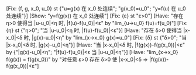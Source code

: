 [Fix: {f, g, x_0, u_0} st {"u=g(x) 在 x_0 处连续"; "g(x_0)=u_0"; "y=f(u) 在 u_0 处连续"}]
[Show: "y=f(g(x)) 在 x_0 处连续"]
[Fix: {ε} st "ε>0"]
[Have: "存在 η>0 使得当 |u-u_0|<η 时, |f(u)-f(u_0)|<ε" by "lim_{u→u_0} f(u)=f(u_0)"]
[Fix: {η} st {"η>0"; "当 |u-u_0|<η 时, |f(u)-f(u_0)|<ε"}]
[Have: "存在 δ>0 使得当 |x-x_0|<δ 时, |g(x)-u_0|<η" by "lim_{x→x_0} g(x)=u_0"]
[Fix: {δ} st {"δ>0"; "当 |x-x_0|<δ 时, |g(x)-u_0|<η"}]
[Have: "当 |x-x_0|<δ 时, |f(g(x))-f(g(x_0))|<ε" by {"|g(x)-u_0|<η"; "|f(u)-f(u_0)|<ε 当 |u-u_0|<η"}]
[Have: "lim_{x→x_0} f(g(x)) = f(g(x_0))" by "对任意 ε>0 存在 δ>0 使 |x-x_0|<δ ⇒ |f(g(x))-f(g(x_0))|<ε"]